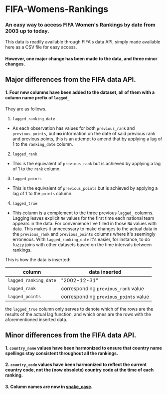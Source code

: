 # FIFA-Womens-Rankings

### An easy way to access FIFA Women's Rankings by date from 2003 up to today.

This data is readily available through FIFA's data API, simply made available here as a CSV file for easy access. 

#### However, one major change has been made to the data, and three minor changes. 

## Major differences from the FIFA data API.

#### 1. Four new columns have been added to the dataset, all of them with a column name prefix of `lagged_`

They are as follows.

1. `lagged_ranking_date`
 - As each observation has values for both `previous_rank` and `previous_points`, but **no** information on the date of 
 said previous rank and previous points, this is an attempt to amend that by applying a lag of 1 to the `ranking_date` column. 
2. `lagged_rank`
 - This is the equivalent of `previous_rank` but is achieved by applying a lag of 1 to the `rank` column. 
3. `lagged_points`
 - This is the equivalent of `previous_points` but is achieved by applying a lag of 1 to the `points` column.
4. `lagged_true`
- This column is a complement to the three previous `lagged_` columns. Lagging leaves explicit `NA` values for the first time each national team appears
in the data. For convenience I've filled in those `NA` values with data. This makes it unnecessary to make changes to the actual data in the 
`previous_rank` and `previous_points` columns where it's seemingly erroneous. With `lagged_ranking_date` it's easier, for instance, to do fuzzy joins
with other datasets based on the time intervals between rankings. 

This is how the data is inserted:

| column                | data inserted                         |
|-----------------------|---------------------------------------|
| `lagged_ranking_date` | "2002-12-31"                          |
| `lagged_rank`         | corresponding `previous_rank` value   |
| `lagged_points`       | corresponding `previous_points` value |

the `lagged_true` column only serves to denote which of the rows are the results of the actual lag function, and which ones are the rows with the 
aforementioned inserted data.

## Minor differences from the FIFA data API.

#### 1. `country_name` values have been harmonized to ensure that country name spellings stay consistent throughout all the rankings.
#### 2. `country_code` values have been harmonized to reflect the current country code, not the (now obsolete) country code at the time of each ranking.
#### 3. Column names are now in [snake_case](https://en.wikipedia.org/wiki/Snake_case).
